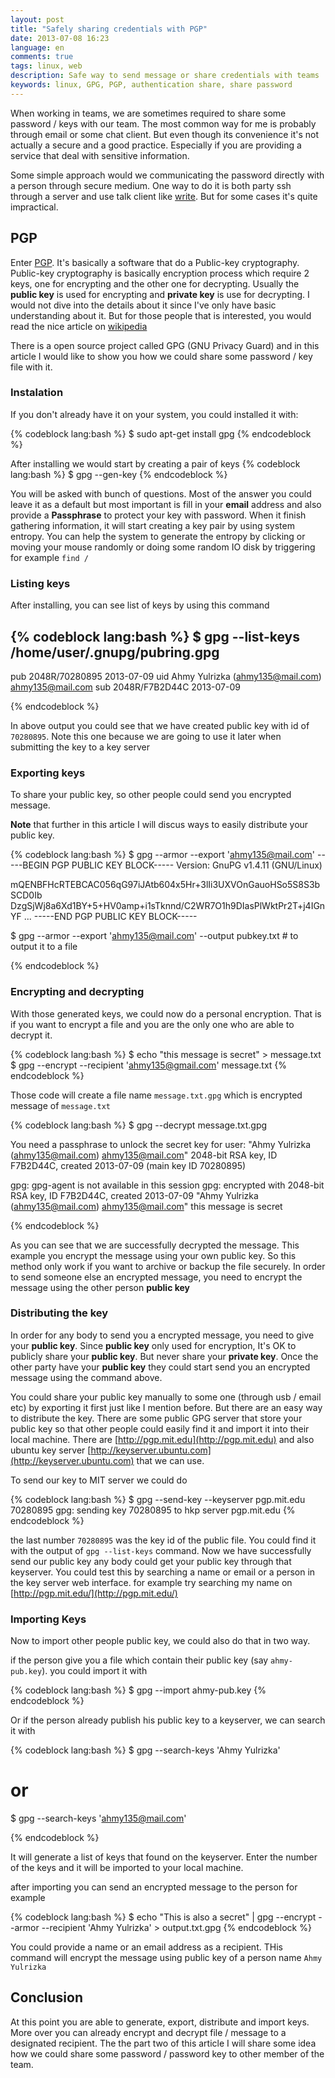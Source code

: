 ```yaml
---
layout: post
title: "Safely sharing credentials with PGP"
date: 2013-07-08 16:23
language: en
comments: true
tags: linux, web
description: Safe way to send message or share credentials with teams
keywords: linux, GPG, PGP, authentication share, share password
---
```


When working in teams, we are sometimes required to share some password / keys with our team.
The most common way for me is probably through email or some chat client. But even though its convenience it's not
actually a secure and a good practice. Especially if you are providing a service that deal with sensitive information.

Some simple approach would we communicating the password directly with a person through secure medium.
One way to do it is both party ssh through a server and use talk client like [write](http://linux.die.net/man/1/write).
But for some cases it's quite impractical.

## PGP

Enter [PGP](http://en.wikipedia.org/wiki/Pretty_Good_Privacy). It's basically a software that do a Public-key cryptography.
Public-key cryptography is basically encryption process which require 2 keys, one for encrypting and the other one
for decrypting. Usually the __public key__ is used for encrypting and __private key__ is use for decrypting.
I would not dive into the details about it since I've only have basic understanding about it.
But for those people that is interested, you would read the nice article on [wikipedia](http://en.wikipedia.org/wiki/Public-key_cryptography)

There is a open source project called GPG (GNU Privacy Guard) and in this article I would like to show you how we could
share some password / key file with it.

### Instalation

If you don't already have it on your system, you could installed it with:

{% codeblock lang:bash %}
  $ sudo apt-get install gpg
{% endcodeblock %}

After installing we would start by creating a pair of keys
{% codeblock lang:bash %}
  $ gpg --gen-key
{% endcodeblock %}

You will be asked with bunch of questions. Most of the answer you could leave it as a default but most important is fill in your **email**
address and also provide a **Passphrase** to protect your key with password. When it finish gathering information, it will start
creating a key pair by using system entropy. You can help the system to generate the entropy by clicking or moving your mouse randomly
or doing some random IO disk by triggering for example `find /`

### Listing keys

After installing, you can see list of keys by using this command

{% codeblock lang:bash %}
$  gpg --list-keys
/home/user/.gnupg/pubring.gpg
--------------------------------
pub   2048R/70280895 2013-07-09
uid                  Ahmy Yulrizka (ahmy135@mail.com) <ahmy135@mail.com>
sub   2048R/F7B2D44C 2013-07-09

{% endcodeblock %}

In above output you could see that we have created public key with id of `70280895`. Note this one because we are going to use it later
when submitting the key to a key server

### Exporting keys

To share your public key, so other people could send you encrypted message.

**Note** that further in this article I will discus ways to easily distribute your public key.

{% codeblock lang:bash %}
$ gpg --armor --export 'ahmy135@mail.com'
-----BEGIN PGP PUBLIC KEY BLOCK-----
Version: GnuPG v1.4.11 (GNU/Linux)

mQENBFHcRTEBCAC056qG97iJAtb604x5Hr+3lIi3UXVOnGauoHSo5S8S3bSCD0Ib
DzgSjWj8a6Xd1BY+5+HV0amp+i1sTknnd/C2WR7O1h9DIasPlWktPr2T+j4IGnYF
...
-----END PGP PUBLIC KEY BLOCK-----

$ gpg --armor --export 'ahmy135@mail.com' --output pubkey.txt # to output it to a file

{% endcodeblock %}

### Encrypting and decrypting

With those generated keys, we could now do a personal encryption. That is if you want to encrypt a file and you are the only one
who are able to decrypt it.

{% codeblock lang:bash %}
  $ echo "this message is secret" > message.txt
  $ gpg --encrypt --recipient 'ahmy135@gmail.com' message.txt
{% endcodeblock %}

Those code will create a file name `message.txt.gpg` which is encrypted message of `message.txt`

{% codeblock lang:bash %}
$ gpg --decrypt message.txt.gpg

You need a passphrase to unlock the secret key for
user: "Ahmy Yulrizka (ahmy135@mail.com) <ahmy135@mail.com>"
2048-bit RSA key, ID F7B2D44C, created 2013-07-09 (main key ID 70280895)

gpg: gpg-agent is not available in this session
gpg: encrypted with 2048-bit RSA key, ID F7B2D44C, created 2013-07-09
      "Ahmy Yulrizka (ahmy135@mail.com) <ahmy135@mail.com>"
this message is secret

{% endcodeblock %}

As you can see that we are successfully decrypted the message. This example you encrypt the message
using your own public key. So this method only work if you want to archive or backup the file securely. 
In order to send someone else an encrypted message, you need to encrypt the message using the other
person __public key__

### Distributing the key

In order for any body to send you a encrypted message, you need to give your __public key__.
Since __public key__ only used for encryption, It's OK to publicly share your __public key__. 
But never share your __private key__. Once the other party have your __public key__ they could
start send you an encrypted message using the command above.

You could share your public key manually to some one (through usb / email etc) by exporting it first just like I mention before.
But there are an easy way to distribute the key. There are some public GPG server that store your public key so that
other people could easily find it and import it into their local machine. There are [http://pgp.mit.edu](http://pgp.mit.edu) 
and also ubuntu key server [http://keyserver.ubuntu.com](http://keyserver.ubuntu.com) that we can use.

To send our key to MIT server we could do

{% codeblock lang:bash %}
$ gpg --send-key --keyserver pgp.mit.edu 70280895
gpg: sending key 70280895 to hkp server pgp.mit.edu
{% endcodeblock %}

the last number `70280895` was the key id of the public file. You could find it with the output of `gpg --list-keys` command.
Now we have successfully send our public key any body could get your public key through that keyserver. You could test this
by searching a name or email or a person in the key server web interface. for example try searching my name on [http://pgp.mit.edu/](http://pgp.mit.edu/)

### Importing Keys

Now to import other people public key, we could also do that in two way. 

if the person give you a file which contain their public key (say `ahmy-pub.key`). you could import it with

{% codeblock lang:bash %}
$ gpg --import ahmy-pub.key
{% endcodeblock %}

Or if the person already publish his public key to a keyserver, we can search it with

{% codeblock lang:bash %}
$ gpg --search-keys 'Ahmy Yulrizka'

# or
$ gpg --search-keys 'ahmy135@mail.com'

{% endcodeblock %}

It will generate a list of keys that found on the keyserver. Enter the number of the keys and it will be imported to your local machine.

after importing you can send an encrypted message to the person for example


{% codeblock lang:bash %}
$ echo "This is also a secret" | gpg --encrypt --armor --recipient 'Ahmy Yulrizka' > output.txt.gpg
{% endcodeblock %}

You could provide a name or an email address as a recipient.
THis command will encrypt the message using public key of a person name `Ahmy Yulrizka`

## Conclusion

At this point you are able to generate, export, distribute and import keys. More over you can already encrypt
and decrypt file / message to a designated recipient. The the part two of this article I will share some idea
how we could share some password / password key to other member of the team.